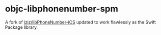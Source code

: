 # objc-libphonenumber-spm

A fork of [iziz/libPhoneNumber-iOS](https://github.com/iziz/libPhoneNumber-iOS) updated to work flawlessly as the Swift Package library.
